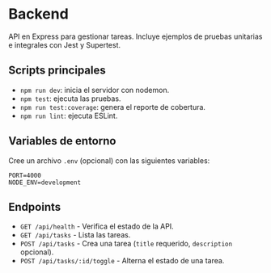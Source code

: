 # Backend

API en Express para gestionar tareas. Incluye ejemplos de pruebas unitarias e integrales con Jest y Supertest.

## Scripts principales

- `npm run dev`: inicia el servidor con nodemon.
- `npm test`: ejecuta las pruebas.
- `npm run test:coverage`: genera el reporte de cobertura.
- `npm run lint`: ejecuta ESLint.

## Variables de entorno

Cree un archivo `.env` (opcional) con las siguientes variables:

```env
PORT=4000
NODE_ENV=development
```

## Endpoints

- `GET /api/health` - Verifica el estado de la API.
- `GET /api/tasks` - Lista las tareas.
- `POST /api/tasks` - Crea una tarea (`title` requerido, `description` opcional).
- `POST /api/tasks/:id/toggle` - Alterna el estado de una tarea.
